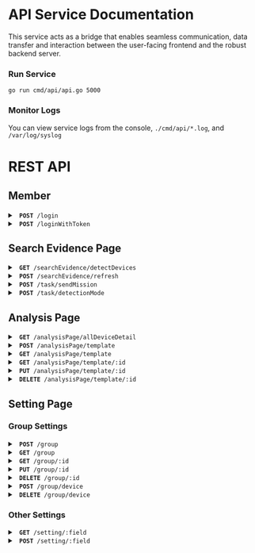 # API Service Documentation
This service acts as a bridge that enables seamless communication, data transfer and interaction between the user-facing frontend and the robust backend server.

### Run Service
```console
go run cmd/api/api.go 5000
```

### Monitor Logs
You can view service logs from the console, `./cmd/api/*.log`, and `/var/log/syslog`

# REST API

## Member

<details>
<summary> <code> <b>POST</b> /login </code> </summary>
<br/>

Request
```json
"Body": {
    "username": "example",
    "password": "example"
}
```
Response
```json
"Body": {
    "success": true,
    "message": "success",
    "user": {
        "username": "example",
        "token": "token"
    }
}
```
</details>

<details>
<summary> <code> <b>POST</b> /loginWithToken </code> </summary>
<br/>

Request
```json
"Body": {
    "token": "token"
}
```
Response
```json
"Body": {
    "success": true,
    "message": "success",
    "user": {
        "username": "example",
        "token": "token"
    }
}
```
</details>

## Search Evidence Page

<details>
<summary> <code> <b>GET</b> /searchEvidence/detectDevices </code> </summary>
<br/>

Request
```json
"Header": {"Authorization": "token"}
```
Response
```json
{
    "isSuccess": true,
    "data": [
        {
            "deviceId": "example",
            "connection": true,
            "innerIP": "example",
            "deviceName": "example",
            "groups": ["example"],
            "detectionMode": true,
            "scanSchedule": ["example"],
            "scanFinishTime": {
                "isFinish": true,
                "progress": 0,
                "finishTime": 0
            },
            "collectSchedule": {
                "date": "example",
                "time": "example"
            },
            "collectFinishTime": {
                "isFinish": true,
                "progress": 0,
                "finishTime": 0
            },
            "fileDownloadDate": {
                "date": "example",
                "time": "example"
            },
            "fileFinishTime": {
                "isFinish": true,
                "progress": 0,
                "finishTime": 0
            },
            "imageFinishTime": {
                "isFinish": true,
                "progress": 0,
                "finishTime": 0
            }
        }
    ]
}
```
</details>

<details>
<summary> <code> <b>POST</b> /searchEvidence/refresh </code> </summary>
<br/>

Request
```json

```
Response
```json

```
</details>

<details>
<summary> <code> <b>POST</b> /task/sendMission </code> </summary>
<br/>

Request
```json

```
Response
```json

```
</details>

<details>
<summary> <code> <b>POST</b> /task/detectionMode </code> </summary>
<br/>

Request
```json

```
Response
```json

```
</details>

## Analysis Page

<details>
<summary> <code> <b>GET</b> /analysisPage/allDeviceDetail </code> </summary>
<br/>

Request
```json

```
Response
```json

```
</details>

<details>
<summary> <code> <b>POST</b> /analysisPage/template </code> </summary>
<br/>

Request
```json

```
Response
```json

```
</details>

<details>
<summary> <code> <b>GET</b> /analysisPage/template </code> </summary>
<br/>

Request
```json

```
Response
```json

```
</details>

<details>
<summary> <code> <b>GET</b> /analysisPage/template/:id </code> </summary>
<br/>

Request
```json

```
Response
```json

```
</details>

<details>
<summary> <code> <b>PUT</b> /analysisPage/template/:id </code> </summary>
<br/>

Request
```json

```
Response
```json

```
</details>

<details>
<summary> <code> <b>DELETE</b> /analysisPage/template/:id </code> </summary>
<br/>

Request
```json

```
Response
```json

```
</details>

## Setting Page
### Group Settings

<details>
<summary> <code> <b>POST</b> /group </code> </summary>
<br/>

Request
```json

```
Response
```json

```
</details>

<details>
<summary> <code> <b>GET</b> /group </code> </summary>
<br/>

Request
```json

```
Response
```json

```
</details>

<details>
<summary> <code> <b>GET</b> /group/:id </code> </summary>
<br/>

Request
```json

```
Response
```json

```
</details>

<details>
<summary> <code> <b>PUT</b> /group/:id </code> </summary>
<br/>

Request
```json

```
Response
```json

```
</details>

<details>
<summary> <code> <b>DELETE</b> /group/:id </code> </summary>
<br/>

Request
```json

```
Response
```json

```
</details>

<details>
<summary> <code> <b>POST</b> /group/device </code> </summary>
<br/>

Request
```json

```
Response
```json

```
</details>

<details>
<summary> <code> <b>DELETE</b> /group/device </code> </summary>
<br/>

Request
```json

```
Response
```json

```
</details>

### Other Settings

<details>
<summary> <code> <b>GET</b> /setting/:field </code> </summary>
<br/>

Request
```json

```
Response
```json

```
</details>

<details>
<summary> <code> <b>POST</b> /setting/:field </code> </summary>
<br/>

Request
```json

```
Response
```json

```
</details>
